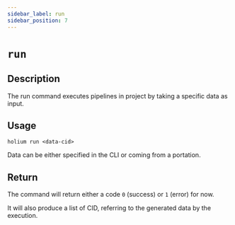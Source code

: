 ```yaml
---
sidebar_label: run
sidebar_position: 7
---
```


# `run`

## Description

The run command executes pipelines in project by taking a specific data as input.

## Usage

`holium run <data-cid>`

Data can be either specified in the CLI or coming from a portation.
<!-- TODO how to integrate portation -->

## Return

The command will return either a code `0` (success) or `1` (error) for now.

It will also produce a list of CID, referring to the generated data by the execution.
